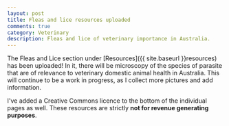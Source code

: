 ```yaml
---
layout: post
title: Fleas and lice resources uploaded
comments: true
category: Veterinary
description: Fleas and lice of veterinary importance in Australia.
---
```


The Fleas and Lice section under [Resources]({{ site.baseurl }}resources) has been uploaded! In it, there will be microscopy of the species of parasite that are of relevance to veterinary domestic animal health in Australia. This will continue to be a work in progress, as I collect more pictures and add information. 

I've added a Creative Commons licence to the bottom of the individual pages as well. These resources are strictly <b>not for revenue generating purposes</b>. 
